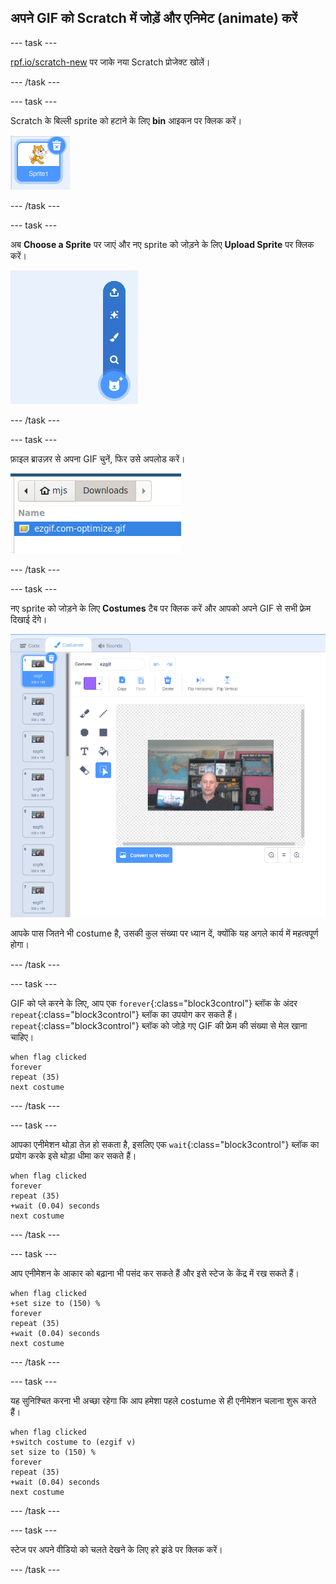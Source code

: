 ## अपने GIF को Scratch में जोड़ें और एनिमेट (animate) करें

--- task ---

[rpf.io/scratch-new](https://rpf.io/scratch-new) पर जाके नया Scratch प्रोजेक्ट खोलें।

--- /task ---

--- task ---

Scratch के बिल्ली sprite को हटाने के लिए **bin** आइकन पर क्लिक करें।

![image showing cat sprite with trashcan icon](images/delete-sprite.png)

--- /task ---

--- task ---

अब **Choose a Sprite** पर जाएं और नए sprite को जोड़ने के लिए **Upload Sprite** पर क्लिक करें।

![image showing the choose a sprite menu option with upload a sprite selected](images/upload-sprite.png)

--- /task ---

--- task ---

फ़ाइल ब्राउज़र से अपना GIF चुनें, फिर उसे अपलोड करें।

![image showing selection of GIF in the file browser](images/select-gif.png)

--- /task ---

--- task ---

नए sprite को जोड़ने के लिए **Costumes** टैब पर क्लिक करें और आपको अपने GIF से सभी फ़्रेम दिखाई देंगे।

![image showing the GIF converted into individual costumes within Scratch](images/gif-costumes.png)

आपके पास जितने भी costume है, उसकी कुल संख्या पर ध्यान दें, क्योंकि यह अगले कार्य में महत्वपूर्ण होगा।

--- /task ---

--- task ---

GIF को प्ले करने के लिए, आप एक `forever`{:class="block3control"} ब्लॉक के अंदर `repeat`{:class="block3control"} ब्लॉक का उपयोग कर सकते हैं। `repeat`{:class="block3control"} ब्लॉक को जोड़े गए GIF की फ्रेम की संख्या से मेल खाना चाहिए।

```blocks3
when flag clicked
forever
repeat (35)
next costume
```
--- /task ---

--- task ---

आपका एनीमेशन थोड़ा तेज़ हो सकता है, इसलिए एक `wait`{:class="block3control"} ब्लॉक का प्रयोग करके इसे थोड़ा धीमा कर सकते हैं।


```blocks3
when flag clicked
forever
repeat (35)
+wait (0.04) seconds
next costume
```

--- /task ---

--- task ---

आप एनीमेशन के आकार को बढ़ाना भी पसंद कर सकते हैं और इसे स्टेज के केंद्र में रख सकते हैं।

```blocks3
when flag clicked
+set size to (150) %
forever
repeat (35)
+wait (0.04) seconds
next costume
```

--- /task ---

--- task ---

यह सुनिश्चित करना भी अच्छा रहेगा कि आप हमेशा पहले costume से ही एनीमेशन चलाना शुरू करते हैं।

```blocks3
when flag clicked
+switch costume to (ezgif v)
set size to (150) %
forever
repeat (35)
+wait (0.04) seconds
next costume
```

--- /task ---


--- task ---

स्टेज पर अपने वीडियो को चलते देखने के लिए हरे झंडे पर क्लिक करें।

--- /task ---





